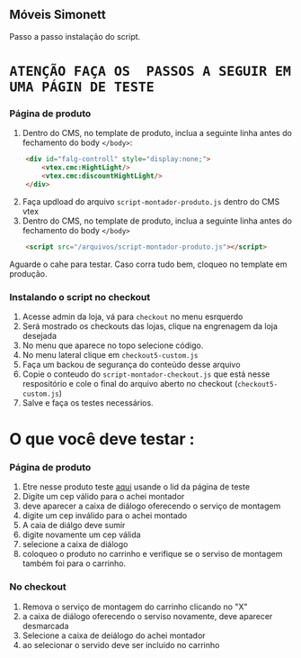 ## Móveis Simonett
Passo a passo instalação do script.
# `ATENÇÃO FAÇA OS  PASSOS A SEGUIR EM UMA PÁGIN DE TESTE`
### Página de produto 
1. Dentro do CMS, no template de produto, inclua a seguinte linha antes do fechamento do body `</body>`: 
```HTML
    <div id="falg-controll" style="display:none;">
        <vtex.cmc:HightLight/>
        <vtex.cmc:discountHightLight/>
    </div>
````
2. Faça updload do arquivo `script-montador-produto.js` dentro do CMS vtex
3. Dentro do CMS, no template de produto, inclua a seguinte linha antes do fechamento do body `</body>`
``` HTML 
    <script src="/arquivos/script-montador-produto.js"></script>
```

Aguarde o cahe para testar. Caso corra tudo bem, cloqueo no template em produção.

### Instalando o script no checkout 
1. Acesse  admin da loja, vá para `checkout` no menu esrquerdo
2. Será mostrado os checkouts das lojas, clique na engrenagem da loja desejada
3. No menu que aparece no topo selecione código.
4. No menu lateral clique em `checkout5-custom.js`
5. Faça um backou de segurança do conteúdo desse arquivo
6. Copie o conteudo do `script-montador-checkout.js` que está nesse respositório e cole o final do arquivo aberto no checkout (`checkout5-custom.js`)
7. Salve e faça os testes necessários.


# O que você deve testar :

### Página de produto 
1. Etre nesse produto teste [aqui](herf="https://www.moveissimonetti.com.br/comoda-uli-em-mdf-1-porta-e-4-gavetas-com-corredicas-metalicas-peroba/p") usande o lid da página de teste
2. Digite um cep válido para o achei montador
3. deve aparecer a caixa de diálogo oferecendo o serviço de montagem
4. digite um cep inválido para o achei montado 
5. A caia de diálgo deve sumir 
6. digite novamente um cep válida 
7. selecione a caixa de diálogo 
8. coloqueo o produto no carrinho e verifique se o serviso de montagem também foi para o carrinho.


### No checkout 
1. Remova o serviço de montagem do carrinho clicando no "X"
2. a caixa de diálogo oferecendo o serviso novamente, deve aparecer desmarcada 
3. Selecione a caixa de deiálogo do achei montador
4. ao selecionar o servido deve ser incluído no carrinho 
